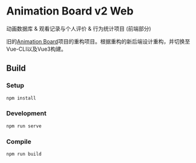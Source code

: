 # Animation Board v2 Web
动画数据库 & 观看记录与个人评价 & 行为统计项目 (前端部分)

旧的[Animation Board](https://github.com/HeerKirov/AnimationBoard-Web)项目的重构项目。根据重构的新后端设计重构，并切换至Vue-CLI以及Vue3构建。

## Build
### Setup
```bash
npm install
```
### Development
```bash
npm run serve
```
### Compile
```bash
npm run build
```
